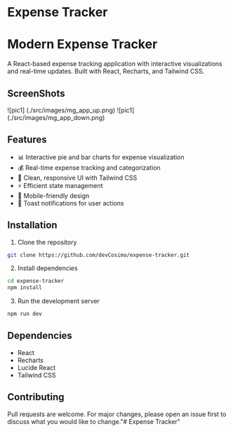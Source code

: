# Expense Tracker

# Modern Expense Tracker

A React-based expense tracking application with interactive visualizations and real-time updates. Built with React, Recharts, and Tailwind CSS.

## ScreenShots


![pic1] (./src/images/mg_app_up.png)
![pic1] (./src/images/mg_app_down.png)


## Features

- 📊 Interactive pie and bar charts for expense visualization
- 💰 Real-time expense tracking and categorization
- 🎨 Clean, responsive UI with Tailwind CSS
- ⚡ Efficient state management
- 📱 Mobile-friendly design
- 🔔 Toast notifications for user actions

## Installation

1. Clone the repository
```bash
git clone https://github.com/devCosimo/expense-tracker.git
```

2. Install dependencies
```bash
cd expense-tracker
npm install
```

3. Run the development server
```bash
npm run dev
```

## Dependencies

- React
- Recharts
- Lucide React
- Tailwind CSS

## Contributing

Pull requests are welcome. For major changes, please open an issue first to discuss what you would like to change."# Expense Tracker"
